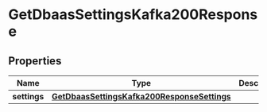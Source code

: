 

# GetDbaasSettingsKafka200Response


## Properties

| Name | Type | Description | Notes |
|------------ | ------------- | ------------- | -------------|
|**settings** | [**GetDbaasSettingsKafka200ResponseSettings**](GetDbaasSettingsKafka200ResponseSettings.md) |  |  [optional] |



